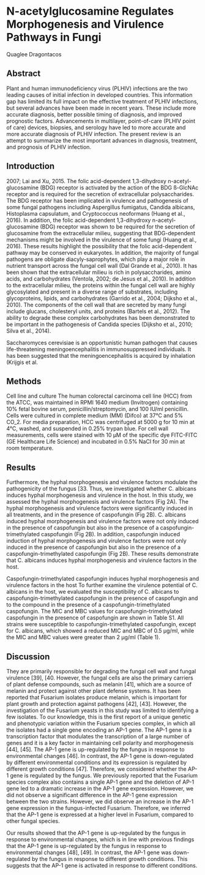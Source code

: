# N-acetylglucosamine Regulates Morphogenesis and Virulence Pathways in Fungi
Quaglee Dragontacos


## Abstract
Plant and human immunodeficiency virus (PLHIV) infections are the two leading causes of initial infection in developed countries. This information gap has limited its full impact on the effective treatment of PLHIV infections, but several advances have been made in recent years. These include more accurate diagnosis, better possible timing of diagnosis, and improved prognostic factors. Advancements in multilayer, point-of-care (PLHIV point of care) devices, biopsies, and serology have led to more accurate and more accurate diagnosis of PLHIV infection. The present review is an attempt to summarize the most important advances in diagnosis, treatment, and prognosis of PLHIV infection.


## Introduction
 2007; Lai and Xu, 2015. The folic acid-dependent 1,3-dihydroxy n-acetyl-glucosamine (BDG) receptor is activated by the action of the BDG ß-GlcNAc receptor and is required for the secretion of extracellular polysaccharides. The BDG receptor has been implicated in virulence and pathogenesis of some fungal pathogens including Aspergillus fumigatus, Candida albicans, Histoplasma capsulatum, and Cryptococcus neoformans (Huang et al., 2016). In addition, the folic acid-dependent 1,3-dihydroxy n-acetyl-glucosamine (BDG) receptor was shown to be required for the secretion of glucosamine from the extracellular milieu, suggesting that BDG-dependent mechanisms might be involved in the virulence of some fungi (Huang et al., 2016). These results highlight the possibility that the folic acid-dependent pathway may be conserved in eukaryotes. In addition, the majority of fungal pathogens are obligate diacyly-saprophytes, which play a major role in nutrient transport across the fungal cell wall (Dal Grande et al., 2010). It has been shown that the extracellular milieu is rich in polysaccharides, amino acids, and carbohydrates (Ventola, 2002; de Jesus et al., 2010). In addition to the extracellular milieu, the proteins within the fungal cell wall are highly glycosylated and present in a diverse range of substrates, including glycoproteins, lipids, and carbohydrates (Garrido et al., 2004; Dijksho et al., 2010). The components of the cell wall that are secreted by many fungi include glucans, cholesteryl units, and proteins (Bartels et al., 2012). The ability to degrade these complex carbohydrates has been demonstrated to be important in the pathogenesis of Candida species (Dijksho et al., 2010; Silva et al., 2014).

Saccharomyces cerevisiae is an opportunistic human pathogen that causes life-threatening meningoencephalitis in immunosuppressed individuals. It has been suggested that the meningoencephalitis is acquired by inhalation (Krijgis et al.


## Methods
Cell line and culture
The human colorectal carcinoma cell line (HCC) from the ATCC, was maintained in RPMI 1640 medium (Invitrogen) containing 10% fetal bovine serum, penicillin/streptomycin, and 100 IU/ml penicillin. Cells were cultured in complete medium (MM) (Difco) at 37°C and 5% CO_2. For media preparation, HCC was centrifuged at 5000 g for 10 min at 4°C, washed, and suspended in 0.25% trypan blue. For cell wall measurements, cells were stained with 10 µM of the specific dye FITC-FITC (GE Healthcare Life Science) and incubated in 0.5% NaCl for 30 min at room temperature.


## Results
Furthermore, the hyphal morphogenesis and virulence factors modulate the pathogenicity of the fungus [33. Thus, we investigated whether C. albicans induces hyphal morphogenesis and virulence in the host. In this study, we assessed the hyphal morphogenesis and virulence factors (Fig 2A). The hyphal morphogenesis and virulence factors were significantly induced in all treatments, and in the presence of caspofungin (Fig 2B). C. albicans induced hyphal morphogenesis and virulence factors were not only induced in the presence of caspofungin but also in the presence of a caspofungin-trimethylated caspofungin (Fig 2B). In addition, caspofungin induced induction of hyphal morphogenesis and virulence factors were not only induced in the presence of caspofungin but also in the presence of a caspofungin-trimethylated caspofungin (Fig 2B). These results demonstrate that C. albicans induces hyphal morphogenesis and virulence factors in the host.

Caspofungin-trimethylated caspofungin induces hyphal morphogenesis and virulence factors in the host
To further examine the virulence potential of C. albicans in the host, we evaluated the susceptibility of C. albicans to caspofungin-trimethylated caspofungin in the presence of caspofungin and to the compound in the presence of a caspofungin-trimethylated caspofungin. The MIC and MBC values for caspofungin-trimethylated caspofungin in the presence of caspofungin are shown in Table S1. All strains were susceptible to caspofungin-trimethylated caspofungin, except for C. albicans, which showed a reduced MIC and MBC of 0.5 µg/ml, while the MIC and MBC values were greater than 2 µg/ml (Table 1).


## Discussion
They are primarily responsible for degrading the fungal cell wall and fungal virulence [39], [40. However, the fungal cells are also the primary carriers of plant defense compounds, such as melanin [41], which are a source of melanin and protect against other plant defense systems. It has been reported that Fusarium isolates produce melanin, which is important for plant growth and protection against pathogens [42], [43]. However, the investigation of the Fusarium yeasts in this study was limited to identifying a few isolates. To our knowledge, this is the first report of a unique genetic and phenotypic variation within the Fusarium species complex, in which all the isolates had a single gene encoding an AP-1 gene. The AP-1 gene is a transcription factor that modulates the transcription of a large number of genes and it is a key factor in maintaining cell polarity and morphogenesis [44], [45]. The AP-1 gene is up-regulated by the fungus in response to environmental changes [46]. In contrast, the AP-1 gene is down-regulated by different environmental conditions and its expression is regulated by different growth conditions [47]. Therefore, we considered whether the AP-1 gene is regulated by the fungus. We previously reported that the Fusarium species complex also contains a single AP-1 gene and the deletion of AP-1 gene led to a dramatic increase in the AP-1 gene expression. However, we did not observe a significant difference in the AP-1 gene expression between the two strains. However, we did observe an increase in the AP-1 gene expression in the fungus-infected Fusarium. Therefore, we inferred that the AP-1 gene is expressed at a higher level in Fusarium, compared to other fungal species.

Our results showed that the AP-1 gene is up-regulated by the fungus in response to environmental changes, which is in line with previous findings that the AP-1 gene is up-regulated by the fungus in response to environmental changes [48], [49]. In contrast, the AP-1 gene was down-regulated by the fungus in response to different growth conditions. This suggests that the AP-1 gene is activated in response to different conditions.
